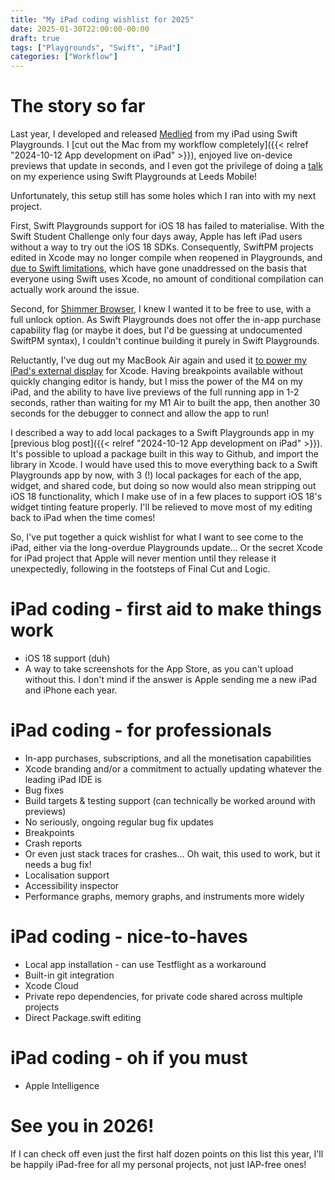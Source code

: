 ```yaml
---
title: "My iPad coding wishlist for 2025"
date: 2025-01-30T22:00:00-00:00
draft: true
tags: ["Playgrounds", "Swift", "iPad"]
categories: ["Workflow"]
---
```


# The story so far

Last year, I developed and released [Medlied](https://apps.apple.com/app/id1606367519) from my iPad using Swift Playgrounds. I [cut out the Mac from my workflow completely]({{< relref "2024-10-12 App development on iPad" >}}), enjoyed live on-device previews that update in seconds, and I even got the privilege of doing a [talk](https://www.youtube.com/watch?v=OHJFmmDuztU&pp=ygUdd2FpdCwgeW91IGNhbiBjb2RlIG9uIGFuIGlwYWQ%3D) on my experience using Swift Playgrounds at Leeds Mobile!

Unfortunately, this setup still has some holes which I ran into with my next project.

First, Swift Playgrounds support for iOS 18 has failed to materialise. With the Swift Student Challenge only four days away, Apple has left iPad users without a way to try out the iOS 18 SDKs. Consequently, SwiftPM projects edited in Xcode may no longer compile when reopened in Playgrounds, and [due to Swift limitations](https://forums.swift.org/t/do-we-need-something-like-if-available/40349), which have gone unaddressed on the basis that everyone using Swift uses Xcode, no amount of conditional compilation can actually work around the issue.

Second, for [Shimmer Browser](https://apps.apple.com/app/id6739163018), I knew I wanted it to be free to use, with a full unlock option. As Swift Playgrounds does not offer the in-app purchase capability flag (or maybe it does, but I'd be guessing at undocumented SwiftPM syntax), I couldn't continue building it purely in Swift Playgrounds.

Reluctantly, I've dug out my MacBook Air again and used it [to power my iPad's external display](https://community.folivora.ai/t/ipados-menu-bar-theme-my-setup-request/40845?u=salvagedtechnic) for Xcode. Having breakpoints available without quickly changing editor is handy, but I miss the power of the M4 on my iPad, and the ability to have live previews of the full running app in 1-2 seconds, rather than waiting for my M1 Air to built the app, then another 30 seconds for the debugger to connect and allow the app to run!

I described a way to add local packages to a Swift Playgrounds app in my [previous blog post]({{< relref "2024-10-12 App development on iPad" >}}). It's possible to upload a package built in this way to Github, and import the library in Xcode. I would have used this to move everything back to a Swift Playgrounds app by now, with 3 (!) local packages for each of the app, widget, and shared code, but doing so now would also mean stripping out iOS 18 functionality, which I make use of in a few places to support iOS 18's widget tinting feature properly. I'll be relieved to move most of my editing back to iPad when the time comes!

So, I've put together a quick wishlist for what I want to see come to the iPad, either via the long-overdue Playgrounds update… Or the secret Xcode for iPad project that Apple will never mention until they release it unexpectedly, following in the footsteps of Final Cut and Logic.

# iPad coding - first aid to make things work

* iOS 18 support (duh)
* A way to take screenshots for the App Store, as you can't upload without this. I don't mind if the answer is Apple sending me a new iPad and iPhone each year.

# iPad coding - for professionals

* In-app purchases, subscriptions, and all the monetisation capabilities
* Xcode branding and/or a commitment to actually updating whatever the leading iPad IDE is
* Bug fixes
* Build targets & testing support (can technically be worked around with previews)
* No seriously, ongoing regular bug fix updates
* Breakpoints
* Crash reports
* Or even just stack traces for crashes… Oh wait, this used to work, but it needs a bug fix!
* Localisation support
* Accessibility inspector
* Performance graphs, memory graphs, and instruments more widely

# iPad coding - nice-to-haves

* Local app installation - can use Testflight as a workaround
* Built-in git integration
* Xcode Cloud
* Private repo dependencies, for private code shared across multiple projects
* Direct Package.swift editing

# iPad coding - oh if you must

* Apple Intelligence

# See you in 2026!

If I can check off even just the first half dozen points on this list this year, I'll be happily iPad-free for all my personal projects, not just IAP-free ones!